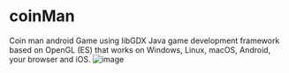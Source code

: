 # coinMan
Coin man android Game using libGDX Java game development framework based on OpenGL (ES) that works on Windows, Linux, macOS, Android, your browser and iOS.
![image](https://user-images.githubusercontent.com/107139540/229829174-42b6fb97-b6ab-4757-8ff1-0ff2d2dafc00.png)
